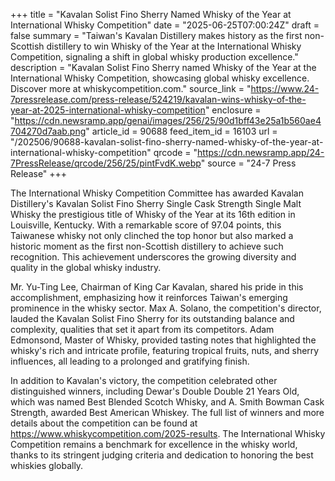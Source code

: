 +++
title = "Kavalan Solist Fino Sherry Named Whisky of the Year at International Whisky Competition"
date = "2025-06-25T07:00:24Z"
draft = false
summary = "Taiwan's Kavalan Distillery makes history as the first non-Scottish distillery to win Whisky of the Year at the International Whisky Competition, signaling a shift in global whisky production excellence."
description = "Kavalan Solist Fino Sherry named Whisky of the Year at the International Whisky Competition, showcasing global whisky excellence. Discover more at whiskycompetition.com."
source_link = "https://www.24-7pressrelease.com/press-release/524219/kavalan-wins-whisky-of-the-year-at-2025-international-whisky-competition"
enclosure = "https://cdn.newsramp.app/genai/images/256/25/90d1bff43e25a1b560ae4704270d7aab.png"
article_id = 90688
feed_item_id = 16103
url = "/202506/90688-kavalan-solist-fino-sherry-named-whisky-of-the-year-at-international-whisky-competition"
qrcode = "https://cdn.newsramp.app/24-7PressRelease/qrcode/256/25/pintFvdK.webp"
source = "24-7 Press Release"
+++

<p>The International Whisky Competition Committee has awarded Kavalan Distillery's Kavalan Solist Fino Sherry Single Cask Strength Single Malt Whisky the prestigious title of Whisky of the Year at its 16th edition in Louisville, Kentucky. With a remarkable score of 97.04 points, this Taiwanese whisky not only clinched the top honor but also marked a historic moment as the first non-Scottish distillery to achieve such recognition. This achievement underscores the growing diversity and quality in the global whisky industry.</p><p>Mr. Yu-Ting Lee, Chairman of King Car Kavalan, shared his pride in this accomplishment, emphasizing how it reinforces Taiwan's emerging prominence in the whisky sector. Max A. Solano, the competition's director, lauded the Kavalan Solist Fino Sherry for its outstanding balance and complexity, qualities that set it apart from its competitors. Adam Edmonsond, Master of Whisky, provided tasting notes that highlighted the whisky's rich and intricate profile, featuring tropical fruits, nuts, and sherry influences, all leading to a prolonged and gratifying finish.</p><p>In addition to Kavalan's victory, the competition celebrated other distinguished winners, including Dewar's Double Double 21 Years Old, which was named Best Blended Scotch Whisky, and A. Smith Bowman Cask Strength, awarded Best American Whiskey. The full list of winners and more details about the competition can be found at <a href='https://www.whiskycompetition.com/2025-results' rel='nofollow' target='_blank'>https://www.whiskycompetition.com/2025-results</a>. The International Whisky Competition remains a benchmark for excellence in the whisky world, thanks to its stringent judging criteria and dedication to honoring the best whiskies globally.</p>